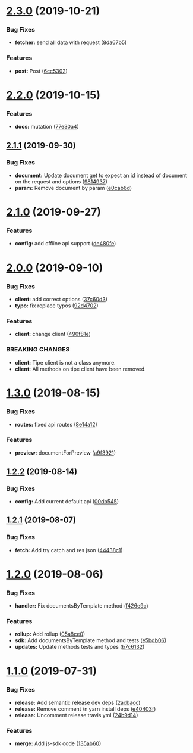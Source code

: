 # [2.3.0](https://github.com/tipeio/js/compare/v2.2.0...v2.3.0) (2019-10-21)


### Bug Fixes

* **fetcher:** send all data with request ([8da67b5](https://github.com/tipeio/js/commit/8da67b5))


### Features

* **post:** Post ([6cc5302](https://github.com/tipeio/js/commit/6cc5302))

# [2.2.0](https://github.com/tipeio/js/compare/v2.1.1...v2.2.0) (2019-10-15)


### Features

* **docs:** mutation ([77e30a4](https://github.com/tipeio/js/commit/77e30a4))

## [2.1.1](https://github.com/tipeio/js/compare/v2.1.0...v2.1.1) (2019-09-30)


### Bug Fixes

* **document:** Update document get to expect an id instead of document on the request and options ([9814937](https://github.com/tipeio/js/commit/9814937))
* **param:** Remove document by param ([e0cab6d](https://github.com/tipeio/js/commit/e0cab6d))

# [2.1.0](https://github.com/tipeio/js/compare/v2.0.0...v2.1.0) (2019-09-27)


### Features

* **config:** add offline api support ([de480fe](https://github.com/tipeio/js/commit/de480fe))

# [2.0.0](https://github.com/tipeio/js/compare/v1.3.0...v2.0.0) (2019-09-10)


### Bug Fixes

* **client:** add correct options ([37c60d3](https://github.com/tipeio/js/commit/37c60d3))
* **typo:** fix replace typos ([92d4702](https://github.com/tipeio/js/commit/92d4702))


### Features

* **client:** change client ([490f81e](https://github.com/tipeio/js/commit/490f81e))


### BREAKING CHANGES

* **client:** Tipe client is not a class anymore.
* **client:** All methods on tipe client have been removed.

# [1.3.0](https://github.com/tipeio/js/compare/v1.2.2...v1.3.0) (2019-08-15)


### Bug Fixes

* **routes:** fixed api routes ([8e14a12](https://github.com/tipeio/js/commit/8e14a12))


### Features

* **preview:** documentForPreview ([a9f3921](https://github.com/tipeio/js/commit/a9f3921))

## [1.2.2](https://github.com/tipeio/js/compare/v1.2.1...v1.2.2) (2019-08-14)


### Bug Fixes

* **config:** Add current default api ([00db545](https://github.com/tipeio/js/commit/00db545))

## [1.2.1](https://github.com/tipeio/js/compare/v1.2.0...v1.2.1) (2019-08-07)


### Bug Fixes

* **fetch:** Add try catch and res json ([44438c1](https://github.com/tipeio/js/commit/44438c1))

# [1.2.0](https://github.com/tipeio/js/compare/v1.1.0...v1.2.0) (2019-08-06)


### Bug Fixes

* **handler:** Fix documentsByTemplate method ([f426e9c](https://github.com/tipeio/js/commit/f426e9c))


### Features

* **rollup:** Add rollup ([05a8ce0](https://github.com/tipeio/js/commit/05a8ce0))
* **sdk:** Add documentsByTemplate method and tests ([e5bdb06](https://github.com/tipeio/js/commit/e5bdb06))
* **updates:** Update methods tests and types ([b7c6132](https://github.com/tipeio/js/commit/b7c6132))

# [1.1.0](https://github.com/tipeio/js/compare/v1.0.0...v1.1.0) (2019-07-31)


### Bug Fixes

* **release:** Add semantic release dev deps ([2acbacc](https://github.com/tipeio/js/commit/2acbacc))
* **release:** Remove comment /n yarn install deps ([e40403f](https://github.com/tipeio/js/commit/e40403f))
* **release:** Uncomment release travis yml ([24b9d14](https://github.com/tipeio/js/commit/24b9d14))


### Features

* **merge:** Add js-sdk code ([135ab60](https://github.com/tipeio/js/commit/135ab60))
